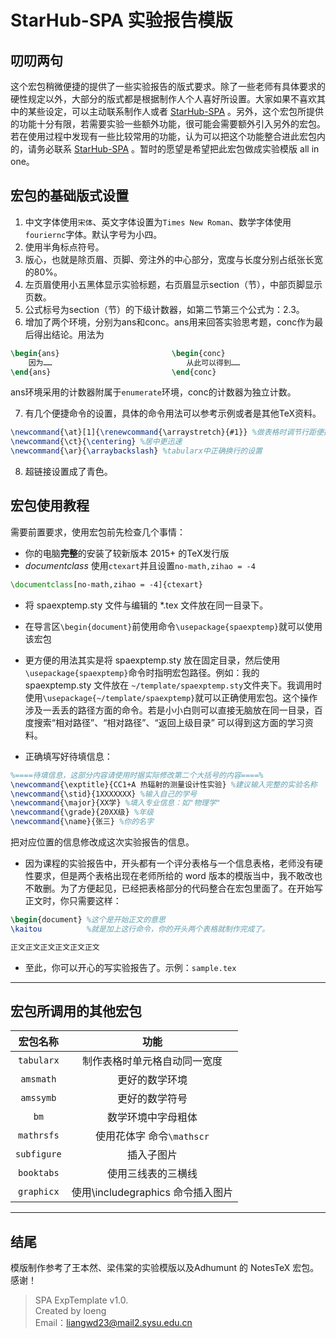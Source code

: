 # StarHub-SPA 实验报告模版

## 叨叨两句

这个宏包稍微便捷的提供了一些实验报告的版式要求。除了一些老师有具体要求的硬性规定以外，大部分的版式都是根据制作人个人喜好所设置。大家如果不喜欢其中的某些设定，可以主动联系制作人或者 [StarHub-SPA](https://github.com/orgs/StarHub-SPA/people) 。另外，这个宏包所提供的功能十分有限，若需要实验一些额外功能，很可能会需要额外引入另外的宏包。若在使用过程中发现有一些比较常用的功能，认为可以把这个功能整合进此宏包内的，请务必联系 [StarHub-SPA](https://github.com/orgs/StarHub-SPA/people) 。暂时的愿望是希望把此宏包做成实验模版 all in one。

## 宏包的基础版式设置

1. 中文字体使用`宋体`、英文字体设置为`Times New Roman`、数学字体使用`fouriernc`字体。默认字号为小四。
2. 使用半角标点符号。
3. 版心，也就是除页眉、页脚、旁注外的中心部分，宽度与长度分别占纸张长宽的80%。
4. 左页眉使用小五黑体显示实验标题，右页眉显示section（节），中部页脚显示页数。
5. 公式标号为section（节）的下级计数器，如第二节第三个公式为：2.3。
6. 增加了两个环境，分别为ans和conc。ans用来回答实验思考题，conc作为最后得出结论。用法为

```tex
\begin{ans}                         \begin{conc}
    因为……                              从此可以得到……
\end{ans}                           \end{conc}
```

ans环境采用的计数器附属于``enumerate``环境，conc的计数器为独立计数。

7. 有几个便捷命令的设置，具体的命令用法可以参考示例或者是其他TeX资料。

```tex
\newcommand{\at}[1]{\renewcommand{\arraystretch}{#1}} %做表格时调节行距便捷一些
\newcommand{\ct}{\centering} %居中更迅速
\newcommand{\ar}{\arraybackslash} %tabularx中正确换行的设置
```
8. 超链接设置成了青色。



## 宏包使用教程

需要前置要求，使用宏包前先检查几个事情：

- 你的电脑**完整**的安装了较新版本 2015+ 的TeX发行版
- *documentclass* 使用`ctexart`并且设置`no-math,zihao = -4`

```tex 
\documentclass[no-math,zihao = -4]{ctexart}
```

- 将 spaexptemp.sty 文件与编辑的 *.tex 文件放在同一目录下。
- 在导言区`\begin{document}`前使用命令`\usepackage{spaexptemp}`就可以使用该宏包

- 更方便的用法其实是将 spaexptemp.sty 放在固定目录，然后使用`\usepackage{spaexptemp}`命令时指明宏包路径。例如：我的 spaexptemp.sty 文件放在 `~/template/spaexptemp.sty`文件夹下。我调用时使用`\usepackage{~/template/spaexptemp}`就可以正确使用宏包。这个操作涉及一丢丢的路径方面的命令。若是小小白则可以直接无脑放在同一目录，百度搜索“相对路径”、“相对路径”、“返回上级目录” 可以得到这方面的学习资料。

- 正确填写好待填信息：

```tex
%====待填信息，这部分内容请使用时据实际修改第二个大括号的内容====%
\newcommand{\exptitle}{CC1+A 热辐射的测量设计性实验} %建议输入完整的实验名称
\newcommand{\stid}{1XXXXXXX} %输入自己的学号
\newcommand{\major}{XX学} %填入专业信息：如"物理学"
\newcommand{\grade}{20XX级} %年级
\newcommand{\name}{张三} %你的名字
```

把对应位置的信息修改成这次实验报告的信息。

- 因为课程的实验报告中，开头都有一个评分表格与一个信息表格，老师没有硬性要求，但是两个表格出现在老师所给的 word 版本的模版当中，我不敢改也不敢删。为了方便起见，已经把表格部分的代码整合在宏包里面了。在开始写正文时，你只需要这样：

```tex
\begin{document} %这个是开始正文的意思
\kaitou          %就是加上这行命令，你的开头两个表格就制作完成了。

正文正文正文正文正文正文
```

- 至此，你可以开心的写实验报告了。示例：`sample.tex`

---

## 宏包所调用的其他宏包

|宏包名称|功能|
|:--:|:--:|
|`tabularx`  |制作表格时单元格自动同一宽度
|`amsmath`   |更好的数学环境
|`amssymb`   |更好的数学符号
|`bm`        |数学环境中字母粗体
|`mathrsfs`  |使用花体字 命令`\mathscr`
|`subfigure` |插入子图片
|`booktabs`  |使用三线表的三横线
|`graphicx`  |使用\includegraphics 命令插入图片

---

## 结尾

模版制作参考了王本然、梁伟棠的实验模版以及Adhumunt 的 NotesTeX 宏包。
感谢！

>SPA ExpTemplate v1.0.  
>Created by loeng  
>Email：liangwd23@mail2.sysu.edu.cn  

